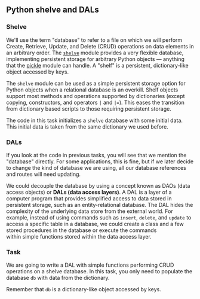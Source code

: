 ## Python shelve and DALs
### Shelve
We'll use the term "database" to refer to a file on which we will perform Create, Retrieve, Update, and Delete (CRUD) operations on data elements in an arbitrary order.
The [`shelve`](https://docs.python.org/3/library/shelve.html) module provides a very flexible database, implementing persistent storage for arbitrary Python objects — anything that the [pickle](https://docs.python.org/3/library/pickle.html#module-pickle) module can handle.
A "shelf" is a persistent, dictionary-like object accessed by keys.

The `shelve` module can be used as a simple persistent storage option for Python objects when a relational database is an overkill. Shelf objects support most methods and operations supported by dictionaries (except copying, constructors, and operators `|` and `|=`). 
This eases the transition from dictionary based scripts to those requiring persistent storage.

The code in this task initializes a `shelve` database with some initial data. This initial data is taken from the same dictionary we used before.

### DALs

If you look at the code in previous tasks, you will see that we mention the "database" directly. 
For some applications, this is fine, but if we later decide to change the kind of 
database we are using, all our database references and routes will need updating. 

We could decouple the database by using a concept known as DAOs (data access objects) or **DALs (data access layers)**.
A DAL is a layer of a computer program that provides simplified access to data stored in persistent storage, 
such as an entity-relational database. The DAL hides the complexity of the underlying data store from the external world.
For example, instead of using commands such as `insert`, `delete`, and `update` to access a specific table in a database, 
we could create a class and a few stored procedures in the database or execute the commands  
within simple functions stored within the data access layer.

### Task

We are going to write a DAL with simple functions performing CRUD operations on a shelve database. In this task, 
you only need to populate the database `db` with data from the dictionary. 

<div class="hint">

Remember that `db` is a dictionary-like object accessed by keys.
</div>
